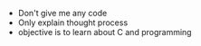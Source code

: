 * Don't give me any code
* Only explain thought process
* objective is to learn about C and programming
